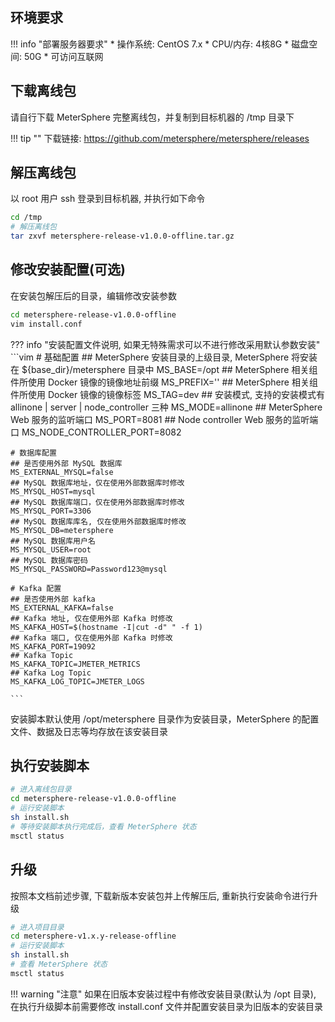 ## 环境要求

!!! info "部署服务器要求"
    * 操作系统: CentOS 7.x
    * CPU/内存: 4核8G
    * 磁盘空间: 50G
    * 可访问互联网

## 下载离线包

请自行下载 MeterSphere 完整离线包，并复制到目标机器的 /tmp 目录下

!!! tip ""
    下载链接: https://github.com/metersphere/metersphere/releases

## 解压离线包

以 root 用户 ssh 登录到目标机器, 并执行如下命令

```sh
cd /tmp
# 解压离线包
tar zxvf metersphere-release-v1.0.0-offline.tar.gz
```

## 修改安装配置(可选)

在安装包解压后的目录，编辑修改安装参数

```sh
cd metersphere-release-v1.0.0-offline
vim install.conf
```

??? info "安装配置文件说明, 如果无特殊需求可以不进行修改采用默认参数安装"
    ```vim
    # 基础配置
    ## MeterSphere 安装目录的上级目录, MeterSphere 将安装在 ${base_dir}/metersphere 目录中
    MS_BASE=/opt
    ## MeterSphere 相关组件所使用 Docker 镜像的镜像地址前缀
    MS_PREFIX=''
    ## MeterSphere 相关组件所使用 Docker 镜像的镜像标签
    MS_TAG=dev
    ## 安装模式, 支持的安装模式有 allinone | server | node_controller 三种
    MS_MODE=allinone
    ## MeterSphere Web 服务的监听端口
    MS_PORT=8081
    ## Node controller Web 服务的监听端口
    MS_NODE_CONTROLLER_PORT=8082

    # 数据库配置
    ## 是否使用外部 MySQL 数据库
    MS_EXTERNAL_MYSQL=false
    ## MySQL 数据库地址，仅在使用外部数据库时修改
    MS_MYSQL_HOST=mysql
    ## MySQL 数据库端口，仅在使用外部数据库时修改
    MS_MYSQL_PORT=3306
    ## MySQL 数据库库名, 仅在使用外部数据库时修改
    MS_MYSQL_DB=metersphere
    ## MySQL 数据库用户名
    MS_MYSQL_USER=root
    ## MySQL 数据库密码
    MS_MYSQL_PASSWORD=Password123@mysql

    # Kafka 配置
    ## 是否使用外部 kafka
    MS_EXTERNAL_KAFKA=false
    ## Kafka 地址, 仅在使用外部 Kafka 时修改
    MS_KAFKA_HOST=$(hostname -I|cut -d" " -f 1)
    ## Kafka 端口, 仅在使用外部 Kafka 时修改
    MS_KAFKA_PORT=19092
    ## Kafka Topic
    MS_KAFKA_TOPIC=JMETER_METRICS
    ## Kafka Log Topic
    MS_KAFKA_LOG_TOPIC=JMETER_LOGS

    ```

安装脚本默认使用 /opt/metersphere 目录作为安装目录，MeterSphere 的配置文件、数据及日志等均存放在该安装目录

## 执行安装脚本

```sh
# 进入离线包目录
cd metersphere-release-v1.0.0-offline
# 运行安装脚本
sh install.sh
# 等待安装脚本执行完成后，查看 MeterSphere 状态
msctl status
```

## 升级

按照本文档前述步骤, 下载新版本安装包并上传解压后, 重新执行安装命令进行升级

```sh
# 进入项目目录
cd metersphere-v1.x.y-release-offline
# 运行安装脚本
sh install.sh
# 查看 MeterSphere 状态
msctl status
```

!!! warning "注意"
    如果在旧版本安装过程中有修改安装目录(默认为 /opt 目录), 在执行升级脚本前需要修改 install.conf 文件并配置安装目录为旧版本的安装目录 

